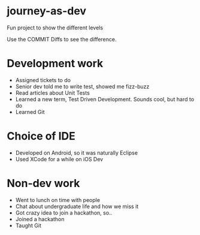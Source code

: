 # journey-as-dev

Fun project to show the different levels

Use the COMMIT Diffs to see the difference.

# Development work

- Assigned tickets to do
- Senior dev told me to write test, showed me fizz-buzz
- Read articles about Unit Tests
- Learned a new term, Test Driven Development. Sounds cool, but hard to do
- Learned Git

# Choice of IDE

- Developed on Android, so it was naturally Eclipse
- Used XCode for a while on iOS Dev

# Non-dev work

- Went to lunch on time with people
- Chat about undergraduate life and how we miss it
- Got crazy idea to join a hackathon, so..
- Joined a hackathon
- Taught Git
